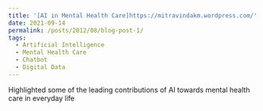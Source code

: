 ```yaml
---
title: '[AI in Mental Health Care]https://mitravindakm.wordpress.com/'
date: 2021-09-14
permalink: /posts/2012/08/blog-post-1/
tags:
  - Artificial Intelligence
  - Mental Health Care
  - Chatbot
  - Digital Data
---
```


Highlighted some of the leading contributions of AI towards mental health care in everyday life
